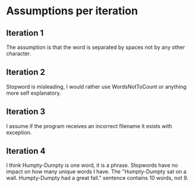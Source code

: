 # Assumptions per iteration

## Iteration 1
The assumption is that the word is separated by spaces not by any other character.

## Iteration 2
Stopword is misleading, I would rather use WordsNotToCount or anything more self explanatory.

## Iteration 3
I assume if the program receives an incorrect filename it exists with exception.

## Iteration 4
I think Humpty-Dumpty is one word, it is a phrase.
Stopwords have no impact on how many unique words I have.
The "Humpty-Dumpty sat on a wall. Humpty-Dumpty had a great fall." sentence contains 10 words, not 9.